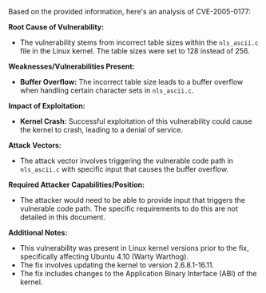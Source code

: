 Based on the provided information, here's an analysis of CVE-2005-0177:

**Root Cause of Vulnerability:**
* The vulnerability stems from incorrect table sizes within the `nls_ascii.c` file in the Linux kernel. The table sizes were set to 128 instead of 256.

**Weaknesses/Vulnerabilities Present:**
*   **Buffer Overflow:** The incorrect table size leads to a buffer overflow when handling certain character sets in `nls_ascii.c`.

**Impact of Exploitation:**
*   **Kernel Crash:** Successful exploitation of this vulnerability could cause the kernel to crash, leading to a denial of service.

**Attack Vectors:**
*   The attack vector involves triggering the vulnerable code path in `nls_ascii.c` with specific input that causes the buffer overflow.

**Required Attacker Capabilities/Position:**
*   The attacker would need to be able to provide input that triggers the vulnerable code path. The specific requirements to do this are not detailed in this document.

**Additional Notes:**
*   This vulnerability was present in Linux kernel versions prior to the fix, specifically affecting Ubuntu 4.10 (Warty Warthog).
*   The fix involves updating the kernel to version 2.6.8.1-16.11.
*   The fix includes changes to the Application Binary Interface (ABI) of the kernel.